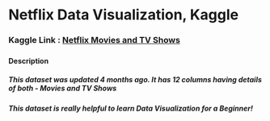 <H1>Netflix Data Visualization, Kaggle</H1>
<H3>Kaggle Link : <a href="https://www.kaggle.com/shivamb/netflix-shows">Netflix Movies and TV Shows</a><H3>
<H4>Description</H4>
<H5>This dataset was updated 4 months ago. It has 12 columns having details of both - Movies and TV Shows</H5>
 <H5>This dataset is really helpful to learn Data Visualization for a Beginner!</H5>
